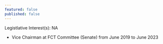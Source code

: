```yaml
---
featured: false
published: false
---
```

Legistlative Interest(s): NA

* Vice Chairman at FCT Committee (Senate) from June 2019 to June 2023
